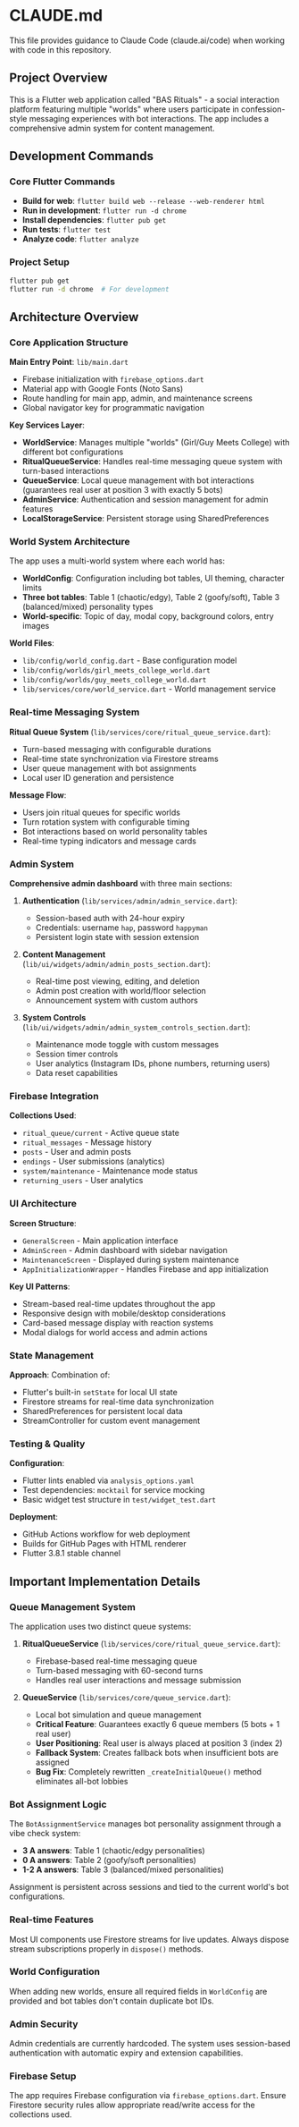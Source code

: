 # CLAUDE.md

This file provides guidance to Claude Code (claude.ai/code) when working with code in this repository.

## Project Overview

This is a Flutter web application called "BAS Rituals" - a social interaction platform featuring multiple "worlds" where users participate in confession-style messaging experiences with bot interactions. The app includes a comprehensive admin system for content management.

## Development Commands

### Core Flutter Commands
- **Build for web**: `flutter build web --release --web-renderer html`
- **Run in development**: `flutter run -d chrome`
- **Install dependencies**: `flutter pub get`
- **Run tests**: `flutter test`
- **Analyze code**: `flutter analyze`

### Project Setup
```bash
flutter pub get
flutter run -d chrome  # For development
```

## Architecture Overview

### Core Application Structure

**Main Entry Point**: `lib/main.dart`
- Firebase initialization with `firebase_options.dart`
- Material app with Google Fonts (Noto Sans)
- Route handling for main app, admin, and maintenance screens
- Global navigator key for programmatic navigation

**Key Services Layer**:
- **WorldService**: Manages multiple "worlds" (Girl/Guy Meets College) with different bot configurations
- **RitualQueueService**: Handles real-time messaging queue system with turn-based interactions
- **QueueService**: Local queue management with bot interactions (guarantees real user at position 3 with exactly 5 bots)
- **AdminService**: Authentication and session management for admin features
- **LocalStorageService**: Persistent storage using SharedPreferences

### World System Architecture

The app uses a multi-world system where each world has:
- **WorldConfig**: Configuration including bot tables, UI theming, character limits
- **Three bot tables**: Table 1 (chaotic/edgy), Table 2 (goofy/soft), Table 3 (balanced/mixed) personality types
- **World-specific**: Topic of day, modal copy, background colors, entry images

**World Files**:
- `lib/config/world_config.dart` - Base configuration model
- `lib/config/worlds/girl_meets_college_world.dart`
- `lib/config/worlds/guy_meets_college_world.dart`
- `lib/services/core/world_service.dart` - World management service

### Real-time Messaging System

**Ritual Queue System** (`lib/services/core/ritual_queue_service.dart`):
- Turn-based messaging with configurable durations
- Real-time state synchronization via Firestore streams
- User queue management with bot assignments
- Local user ID generation and persistence

**Message Flow**:
- Users join ritual queues for specific worlds
- Turn rotation system with configurable timing
- Bot interactions based on world personality tables
- Real-time typing indicators and message cards

### Admin System

**Comprehensive admin dashboard** with three main sections:

1. **Authentication** (`lib/services/admin/admin_service.dart`):
   - Session-based auth with 24-hour expiry
   - Credentials: username `hap`, password `happyman`
   - Persistent login state with session extension

2. **Content Management** (`lib/ui/widgets/admin/admin_posts_section.dart`):
   - Real-time post viewing, editing, and deletion
   - Admin post creation with world/floor selection
   - Announcement system with custom authors

3. **System Controls** (`lib/ui/widgets/admin/admin_system_controls_section.dart`):
   - Maintenance mode toggle with custom messages
   - Session timer controls
   - User analytics (Instagram IDs, phone numbers, returning users)
   - Data reset capabilities

### Firebase Integration

**Collections Used**:
- `ritual_queue/current` - Active queue state
- `ritual_messages` - Message history
- `posts` - User and admin posts
- `endings` - User submissions (analytics)
- `system/maintenance` - Maintenance mode status
- `returning_users` - User analytics

### UI Architecture

**Screen Structure**:
- `GeneralScreen` - Main application interface
- `AdminScreen` - Admin dashboard with sidebar navigation
- `MaintenanceScreen` - Displayed during system maintenance
- `AppInitializationWrapper` - Handles Firebase and app initialization

**Key UI Patterns**:
- Stream-based real-time updates throughout the app
- Responsive design with mobile/desktop considerations
- Card-based message display with reaction systems
- Modal dialogs for world access and admin actions

### State Management

**Approach**: Combination of:
- Flutter's built-in `setState` for local UI state
- Firestore streams for real-time data synchronization
- SharedPreferences for persistent local data
- StreamController for custom event management

### Testing & Quality

**Configuration**:
- Flutter lints enabled via `analysis_options.yaml`
- Test dependencies: `mocktail` for service mocking
- Basic widget test structure in `test/widget_test.dart`

**Deployment**:
- GitHub Actions workflow for web deployment
- Builds for GitHub Pages with HTML renderer
- Flutter 3.8.1 stable channel

## Important Implementation Details

### Queue Management System
The application uses two distinct queue systems:

1. **RitualQueueService** (`lib/services/core/ritual_queue_service.dart`):
   - Firebase-based real-time messaging queue
   - Turn-based messaging with 60-second turns
   - Handles real user interactions and message submission

2. **QueueService** (`lib/services/core/queue_service.dart`):
   - Local bot simulation and queue management
   - **Critical Feature**: Guarantees exactly 6 queue members (5 bots + 1 real user)
   - **User Positioning**: Real user is always placed at position 3 (index 2)
   - **Fallback System**: Creates fallback bots when insufficient bots are assigned
   - **Bug Fix**: Completely rewritten `_createInitialQueue()` method eliminates all-bot lobbies

### Bot Assignment Logic
The `BotAssignmentService` manages bot personality assignment through a vibe check system:
- **3 A answers**: Table 1 (chaotic/edgy personalities)
- **0 A answers**: Table 2 (goofy/soft personalities)
- **1-2 A answers**: Table 3 (balanced/mixed personalities)

Assignment is persistent across sessions and tied to the current world's bot configurations.

### Real-time Features
Most UI components use Firestore streams for live updates. Always dispose stream subscriptions properly in `dispose()` methods.

### World Configuration
When adding new worlds, ensure all required fields in `WorldConfig` are provided and bot tables don't contain duplicate bot IDs.

### Admin Security
Admin credentials are currently hardcoded. The system uses session-based authentication with automatic expiry and extension capabilities.

### Firebase Setup
The app requires Firebase configuration via `firebase_options.dart`. Ensure Firestore security rules allow appropriate read/write access for the collections used.